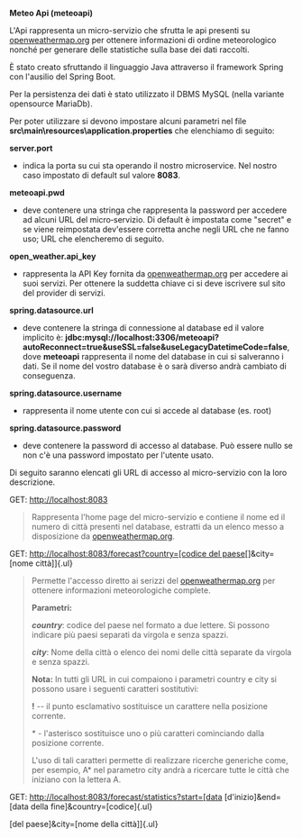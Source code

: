 **Meteo Api (meteoapi)**

L'Api rappresenta un micro-servizio che sfrutta le api presenti su
[openweathermap.org](https://openweathermap.org/) per ottenere
informazioni di ordine meteorologico nonché per generare delle
statistiche sulla base dei dati raccolti.

È stato creato sfruttando il linguaggio Java attraverso il framework
Spring con l'ausilio del Spring Boot.

Per la persistenza dei dati è stato utilizzato il DBMS MySQL (nella
variante opensource MariaDb).

Per poter utilizzare si devono impostare alcuni parametri nel file
**src\\main\\resources\\application.properties** che elenchiamo di
seguito:

**server.port**

-   indica la porta su cui sta operando il nostro microservice. Nel
    nostro caso impostato di default sul valore **8083**.

**meteoapi.pwd**

-   deve contenere una stringa che rappresenta la password per accedere
    ad alcuni URL del micro‑servizio. Di default è impostata come
    "secret" e se viene reimpostata dev'essere corretta anche negli URL
    che ne fanno uso; URL che elencheremo di seguito.

**open_weather.api_key**

-   rappresenta la API Key fornita da
    [openweathermap.org](https://openweathermap.org/) per accedere ai
    suoi servizi. Per ottenere la suddetta chiave ci si deve iscrivere
    sul sito del provider di servizi.

**spring.datasource.url**

-   deve contenere la stringa di connessione al database ed il valore
    implicito è:
    **jdbc:mysql://localhost:3306/meteoapi?autoReconnect=true&useSSL=false&useLegacyDatetimeCode=false**,
    dove **meteoapi** rappresenta il nome del database in cui si
    salveranno i dati. Se il nome del vostro database è o sarà diverso
    andrà cambiato di conseguenza.

**spring.datasource.username**

-   rappresenta il nome utente con cui si accede al database (es. root)

**spring.datasource.password**

-   deve contenere la password di accesso al database. Può essere nullo
    se non c'è una password impostato per l'utente usato.

Di seguito saranno elencati gli URL di accesso al micro-servizio con la
loro descrizione.

GET: <http://localhost:8083>

> Rappresenta l'home page del micro-servizio e contiene il nome ed il
> numero di città presenti nel database, estratti da un elenco messo a
> disposizione da [openweathermap.org](https://openweathermap.org/).

GET: [http://localhost:8083/forecast?country=\[codice del
paese](http://localhost:8083/forecast?country=%5bcodice%20del%20paese)[\]&city=\[nome
città\]]{.ul}

> Permette l'accesso diretto ai serizzi del
> [openweathermap.org](https://openweathermap.org/) per ottenere
> informazioni meteorologiche complete.
>
> **Parametri:**
>
> ***country***: codice del paese nel formato a due lettere. Si possono
> indicare più paesi separati da virgola e senza spazzi.
>
> ***city***: Nome della città o elenco dei nomi delle città separate da
> virgola e senza spazzi.
>
> **Nota:** In tutti gli URL in cui compaiono i parametri country e city
> si possono usare i seguenti caratteri sostitutivi:
>
> **!** -- il punto esclamativo sostituisce un carattere nella posizione
> corrente.
>
> \* - l'asterisco sostituisce uno o più caratteri cominciando dalla
> posizione corrente.
>
> L'uso di tali caratteri permette di realizzare ricerche generiche
> come, per esempio, A\* nel parametro city andrà a ricercare tutte le
> città che iniziano con la lettera A.

GET:
[http://localhost:8083/forecast/statistics?start=\[data](http://localhost:8083/forecast/statistics?start=%5bdata)
[d'inizio\]&end=\[data della fine\]&country=\[codice]{.ul}

[del paese\]&city=\[nome della città\]]{.ul}
